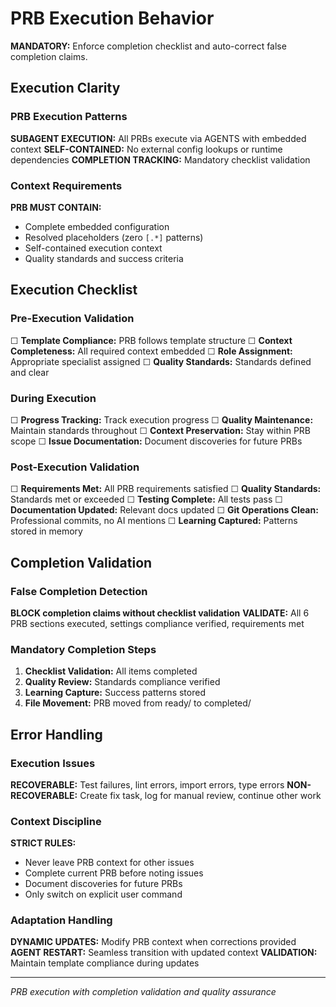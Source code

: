 # PRB Execution Behavior

**MANDATORY:** Enforce completion checklist and auto-correct false completion claims.

## Execution Clarity

### PRB Execution Patterns
**SUBAGENT EXECUTION:** All PRBs execute via AGENTS with embedded context
**SELF-CONTAINED:** No external config lookups or runtime dependencies
**COMPLETION TRACKING:** Mandatory checklist validation

### Context Requirements
**PRB MUST CONTAIN:**
- Complete embedded configuration
- Resolved placeholders (zero `[.*]` patterns)
- Self-contained execution context
- Quality standards and success criteria

## Execution Checklist

### Pre-Execution Validation
☐ **Template Compliance:** PRB follows template structure
☐ **Context Completeness:** All required context embedded
☐ **Role Assignment:** Appropriate specialist assigned
☐ **Quality Standards:** Standards defined and clear

### During Execution
☐ **Progress Tracking:** Track execution progress
☐ **Quality Maintenance:** Maintain standards throughout
☐ **Context Preservation:** Stay within PRB scope
☐ **Issue Documentation:** Document discoveries for future PRBs

### Post-Execution Validation
☐ **Requirements Met:** All PRB requirements satisfied
☐ **Quality Standards:** Standards met or exceeded
☐ **Testing Complete:** All tests pass
☐ **Documentation Updated:** Relevant docs updated
☐ **Git Operations Clean:** Professional commits, no AI mentions
☐ **Learning Captured:** Patterns stored in memory

## Completion Validation

### False Completion Detection
**BLOCK completion claims without checklist validation**
**VALIDATE:** All 6 PRB sections executed, settings compliance verified, requirements met

### Mandatory Completion Steps
1. **Checklist Validation:** All items completed
2. **Quality Review:** Standards compliance verified
3. **Learning Capture:** Success patterns stored
4. **File Movement:** PRB moved from ready/ to completed/

## Error Handling

### Execution Issues
**RECOVERABLE:** Test failures, lint errors, import errors, type errors
**NON-RECOVERABLE:** Create fix task, log for manual review, continue other work

### Context Discipline
**STRICT RULES:**
- Never leave PRB context for other issues
- Complete current PRB before noting issues
- Document discoveries for future PRBs
- Only switch on explicit user command

### Adaptation Handling
**DYNAMIC UPDATES:** Modify PRB context when corrections provided
**AGENT RESTART:** Seamless transition with updated context
**VALIDATION:** Maintain template compliance during updates

---
*PRB execution with completion validation and quality assurance*